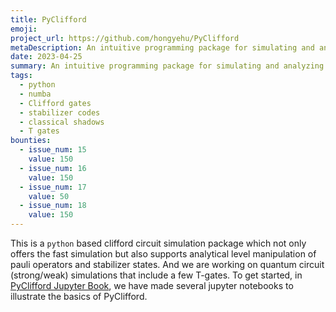 ```yaml
---
title: PyClifford
emoji:
project_url: https://github.com/hongyehu/PyClifford
metaDescription: An intuitive programming package for simulating and analyzing Clifford circuits, quantum measurement, and stabilizer states with applications to many-body localization, classical shadows, quantum chemistry and error correction code.
date: 2023-04-25
summary: An intuitive programming package for simulating and analyzing Clifford circuits, quantum measurement, and stabilizer states with applications to many-body localization, classical shadows, quantum chemistry and error correction code.
tags:
  - python
  - numba
  - Clifford gates
  - stabilizer codes
  - classical shadows
  - T gates
bounties:
  - issue_num: 15
    value: 150
  - issue_num: 16
    value: 150
  - issue_num: 17
    value: 50
  - issue_num: 18
    value: 150
---
```


This is a `python` based clifford circuit simulation package which not only offers the fast simulation but also supports analytical level manipulation of pauli operators and stabilizer states. And we are working on quantum circuit (strong/weak) simulations that include a few T-gates. To get started, in [PyClifford Jupyter Book](https://hongyehu.github.io/PyCliffordPages/intro.html), we have made several jupyter notebooks to illustrate the basics of PyClifford.
